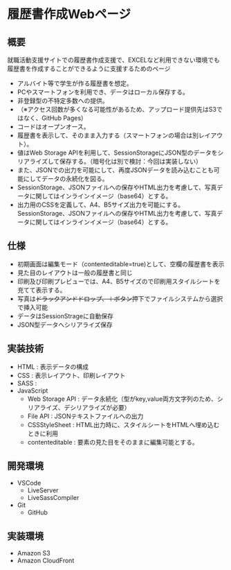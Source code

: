 # 履歴書作成Webページ

## 概要

就職活動支援サイトでの履歴書作成支援で、EXCELなど利用できない環境でも履歴書を作成することができるように支援するためのページ

- アルバイト等で学生が作る履歴書を想定。
- PCやスマートフォンを利用でき、データはローカル保存する。
- 非登録型の不特定多数への提供。
- （※アクセス回数が多くなる可能性があるため、アップロード提供先はS3ではなく、GitHub Pages）
- コードはオープンオース。
- 履歴書を表示して、そのまま入力する（スマートフォンの場合は別レイアウト）。
- 値はWeb Storage APIを利用して、SessionStorageにJSON型のデータをシリアライズして保存する。（暗号化は別で検討：今回は実装しない）
- また、JSONでの出力を可能にして、再度JSONデータを読み込むことも可能にしてデータの永続化を図る。
- SessionStorage、JSONファイルへの保存やHTML出力を考慮して、写真データに関してはインラインイメージ（base64）とする。
- 出力用のCSSを定義して、A4、B5サイズ出力を可能にする。
SessionStorage、JSONファイルへの保存やHTML出力を考慮して、写真データに関してはインラインイメージ（base64）とする。


## 仕様
- 初期画面は編集モード（contenteditable=true)として、空欄の履歴書を表示
- 見た目のレイアウトは一般の履歴書と同じ
- 印刷及び印刷プレビューでは、A4、B5サイズので印刷用スタイルシートを充てて表示する。
- 写真は~~ドラックアンドドロップ、＋ボタン~~押下でファイルシステムから選択で挿入可能
- データはSessionStrageに自動保存
- JSON型データへシリアライズ保存

## 実装技術
- HTML         		: 表示データの構成
- CSS 				: 表示レイアウト、印刷レイアウト
- SASS              : 
- JavaScript
   - Web Storage API  : データ永続化（型がkey,value両方文字列のため、シリアライズ、デシリアライズが必要）
   - File API         : JSONテキストファイルへの出力
   - CSSStyleSheet    : HTML出力時に、スタイルシートをHTMLへ埋め込むときに利用
   - contenteditable  : 要素の見た目をそのままに編集可能とする。

## 開発環境

- VSCode
   - LiveServer 
   - LiveSassCompiler
- Git
   - GitHub

## 実装環境
- Amazon S3
- Amazon CloudFront
